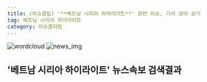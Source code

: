 ```yaml
---
title: (이슈클립) '**베트남 시리아 하이라이트**' 관련 이슈, 기사 모아 보기
tag: 베트남 시리아 하이라이트
category: 이슈클리핑
---
```

![wordcloud](https://s3.ap-northeast-2.amazonaws.com/lyrics101-wordcloud/2018-08-28-1535404721.png)
![news_img](https://user-images.githubusercontent.com/42597476/44507050-1206f400-a6e4-11e8-8d98-7ffbfebb353f.png)
## **'**베트남 시리아 하이라이트**'** 뉴스속보 검색결과

